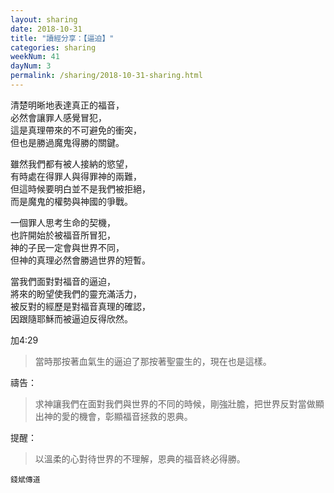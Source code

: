 ```yaml
---
layout: sharing
date: 2018-10-31
title: "讀經分享：【逼迫】"
categories: sharing
weekNum: 41
dayNum: 3
permalink: /sharing/2018-10-31-sharing.html
---
```


清楚明晰地表達真正的福音，  
必然會讓罪人感覺冒犯，  
這是真理帶來的不可避免的衝突，  
但也是勝過魔鬼得勝的關鍵。  

雖然我們都有被人接納的慾望，  
有時處在得罪人與得罪神的兩難，  
但這時候要明白並不是我們被拒絕，  
而是魔鬼的權勢與神國的爭戰。  

一個罪人思考生命的契機，  
也許開始於被福音所冒犯，  
神的子民一定會與世界不同，  
但神的真理必然會勝過世界的短暫。  

當我們面對對福音的逼迫，  
將來的盼望使我們的靈充滿活力，  
被反對的經歷是對福音真理的確認，  
因跟隨耶穌而被逼迫反得欣然。  

加4:29
>當時那按著血氣生的逼迫了那按著聖靈生的，現在也是這樣。

禱告：
>求神讓我們在面對我們與世界的不同的時候，剛強壯膽，把世界反對當做顯出神的愛的機會，彰顯福音拯救的恩典。

提醒：
>以溫柔的心對待世界的不理解，恩典的福音終必得勝。

`錢斌傳道`
